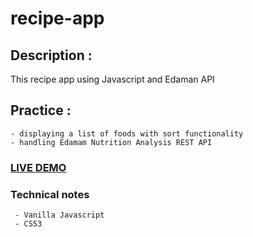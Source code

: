 # recipe-app

## Description :
   This recipe app using Javascript and Edaman API
    
## Practice :
    - displaying a list of foods with sort functionality
    - handling Edamam Nutrition Analysis REST API 

### [LIVE DEMO](https://sunjus.github.io/recipe-app/)

### Technical notes
     - Vanilla Javascript
     - CSS3
